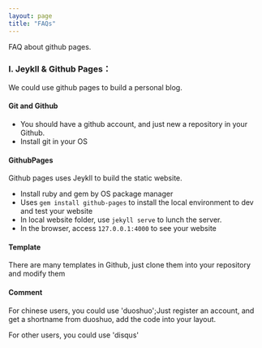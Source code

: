 ```yaml
---
layout: page
title: "FAQs"
---
```

FAQ about github pages.

### I. Jeykll & Github Pages：
We could use github pages to build a personal blog.

#### Git and Github 

-   You should have a github account, and just new a repository in your Github.
-   Install git in your OS

#### GithubPages

Github pages uses Jeykll to build the static website.
-   Install ruby and gem by OS package manager
-   Uses ```gem install github-pages``` to install the local environment to dev and test your website
-   In local website folder, use ```jekyll serve``` to lunch the server.
-   In the browser, access ```127.0.0.1:4000``` to see your website

#### Template

There are many templates in Github, just clone them into your repository and modify them

#### Comment

For chinese users, you could use 'duoshuo';Just register an account, and get a shortname from duoshuo, add the code into your layout.

For other users, you could use 'disqus'
